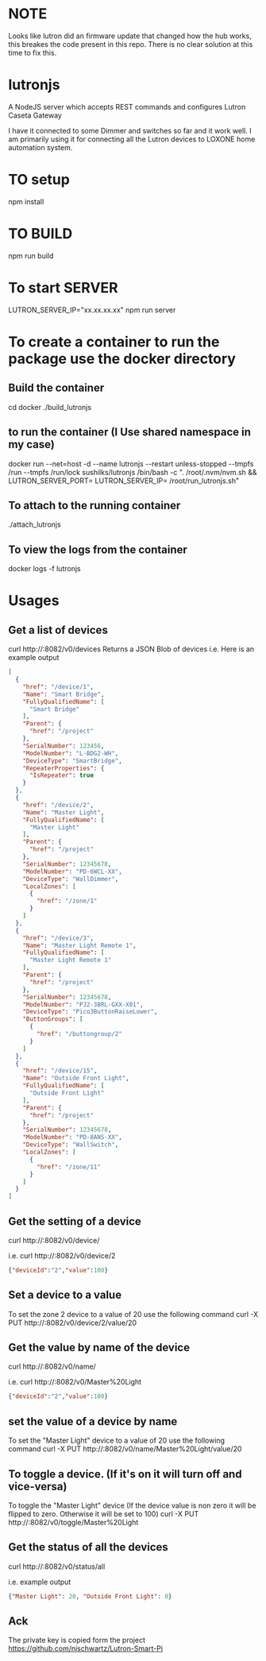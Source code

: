 # NOTE
Looks like lutron did an firmware update that changed how the hub works, this breakes the code present in this repo. There is no clear solution at this time to fix this.

# lutronjs

A NodeJS server which accepts REST commands and configures Lutron Caseta Gateway

I have it connected to some Dimmer and switches so far and it work well.
I am primarily using it for connecting all the Lutron devices to LOXONE home automation system.

# TO setup
npm install

# TO BUILD
npm run build

# To start SERVER
LUTRON_SERVER_IP="xx.xx.xx.xx" npm run server

# To create a container to run the package use the docker directory
## Build the container
cd docker
./build_lutronjs
## to run the container (I Use shared namespace in my case)
docker run --net=host  -d --name lutronjs --restart unless-stopped --tmpfs /run --tmpfs /run/lock sushilks/lutronjs /bin/bash -c ". /root/.nvm/nvm.sh && LUTRON_SERVER_PORT=<PORT> LUTRON_SERVER_IP=<HUB IP> /root/run_lutronjs.sh"

## To attach to the running container
./attach_lutronjs

## To view the logs from the container
docker logs -f lutronjs

# Usages
## Get a list of devices
curl http://<IP>:8082/v0/devices
Returns a JSON Blob of devices
i.e. Here is an example output
```json
[
  {
    "href": "/device/1",
    "Name": "Smart Bridge",
    "FullyQualifiedName": [
      "Smart Bridge"
    ],
    "Parent": {
      "href": "/project"
    },
    "SerialNumber": 123456,
    "ModelNumber": "L-BDG2-WH",
    "DeviceType": "SmartBridge",
    "RepeaterProperties": {
      "IsRepeater": true
    }
  },
  {
    "href": "/device/2",
    "Name": "Master Light",
    "FullyQualifiedName": [
      "Master Light"
    ],
    "Parent": {
      "href": "/project"
    },
    "SerialNumber": 12345678,
    "ModelNumber": "PD-6WCL-XX",
    "DeviceType": "WallDimmer",
    "LocalZones": [
      {
        "href": "/zone/1"
      }
    ]
  },
  {
    "href": "/device/3",
    "Name": "Master Light Remote 1",
    "FullyQualifiedName": [
      "Master Light Remote 1"
    ],
    "Parent": {
      "href": "/project"
    },
    "SerialNumber": 12345678,
    "ModelNumber": "PJ2-3BRL-GXX-X01",
    "DeviceType": "Pico3ButtonRaiseLower",
    "ButtonGroups": [
      {
        "href": "/buttongroup/2"
      }
    ]
  },
  {
    "href": "/device/15",
    "Name": "Outside Front Light",
    "FullyQualifiedName": [
      "Outside Front Light"
    ],
    "Parent": {
      "href": "/project"
    },
    "SerialNumber": 12345678,
    "ModelNumber": "PD-8ANS-XX",
    "DeviceType": "WallSwitch",
    "LocalZones": [
      {
        "href": "/zone/11"
      }
    ]
  }
]
```
## Get the setting of a device
curl http://<IP>:8082/v0/device/<deviceid>

i.e. curl http://<IP>:8082/v0/device/2
```json
{"deviceId":"2","value":100}
```

## Set a device to a value
To set the zone 2 device to a value of 20 use the following command
curl -X PUT http://<IP>:8082/v0/device/2/value/20

## Get the value by name of the device
curl http://<IP>:8082/v0/name/<deviceName>

i.e. curl http://<IP>:8082/v0/Master%20Light
```json
{"deviceId":"2","value":100}
```
## set the value of a device by name
To set the "Master Light" device to a value of 20 use the following command
curl -X PUT http://<IP>:8082/v0/name/Master%20Light/value/20

## To toggle a device. (If it's on it will turn off and vice-versa)
To toggle the "Master Light" device (If the device value is non zero it will be flipped to zero. Otherwise it will be set to 100)
curl -X PUT http://<IP>:8082/v0/toggle/Master%20Light

## Get the status of all the devices
curl http://<IP>:8082/v0/status/all

i.e. example output
```json
{"Master Light": 20, "Outside Front Light": 0}
```


## Ack

The private key is copied form the project
https://github.com/njschwartz/Lutron-Smart-Pi
